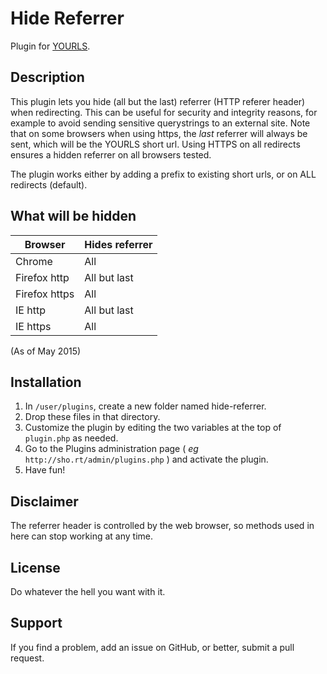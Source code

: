 Hide Referrer
====================

Plugin for [YOURLS](http://yourls.org). 

Description
-----------
This plugin lets you hide (all but the last) referrer (HTTP referer header) when redirecting. This can be useful for security and integrity reasons, for example to avoid sending sensitive querystrings to an external site. Note that on some browsers when using https, the *last* referrer  will always be sent, which will be the YOURLS short url. Using HTTPS on all redirects ensures a  hidden referrer on all browsers tested.

The plugin works either by adding a prefix to existing short urls, or on ALL redirects (default).

What will be hidden
-------------------

Browser | Hides referrer
--- | --- 
Chrome | All
Firefox http | All but last
Firefox https | All
IE http | All but last
IE https | All

(As of May 2015)

Installation
------------
1. In `/user/plugins`, create a new folder named hide-referrer.
2. Drop these files in that directory.
3. Customize the plugin by editing the two variables at the top of `plugin.php` as needed.
4. Go to the Plugins administration page ( *eg* `http://sho.rt/admin/plugins.php` ) and activate the plugin.
5. Have fun!

Disclaimer
----------
The referrer header is controlled by the web browser, so methods used in here can stop working at any time.

License
-------
Do whatever the hell you want with it.

Support
-------
If you find a problem, add an issue on GitHub, or better, submit a pull request.
